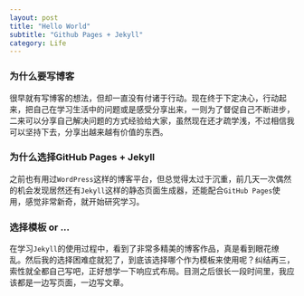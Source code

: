 ```yaml
---
layout: post
title: "Hello World"
subtitle: "Github Pages + Jekyll"
category: Life
---
```


### 为什么要写博客 ###

很早就有写博客的想法，但却一直没有付诸于行动。现在终于下定决心，行动起来，把自己在学习生活中的问题或是感受分享出来，一则为了督促自己不断进步，二来可以分享自己解决问题的方式经验给大家，虽然现在还才疏学浅，不过相信我可以坚持下去，分享出越来越有价值的东西。

### 为什么选择GitHub Pages + Jekyll ###

之前也有用过`WordPress`这样的博客平台，但总觉得太过于沉重，前几天一次偶然的机会发现居然还有`Jekyll`这样的静态页面生成器，还能配合`GitHub Pages`使用，感觉非常新奇，就开始研究学习。

### 选择模板 or ... ###

在学习`Jekyll`的使用过程中，看到了非常多精美的博客作品，真是看到眼花缭乱。然后我的选择困难症就犯了，到底该选择哪个作为模板来使用呢？纠结再三，索性就全都自己写吧，正好想学一下响应式布局。目测之后很长一段时间里，我应该都是一边写页面，一边写文章。